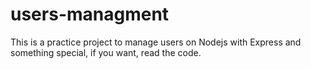 # users-managment
This is a practice project to manage users on Nodejs with Express and something special, if you want, read the code. 
